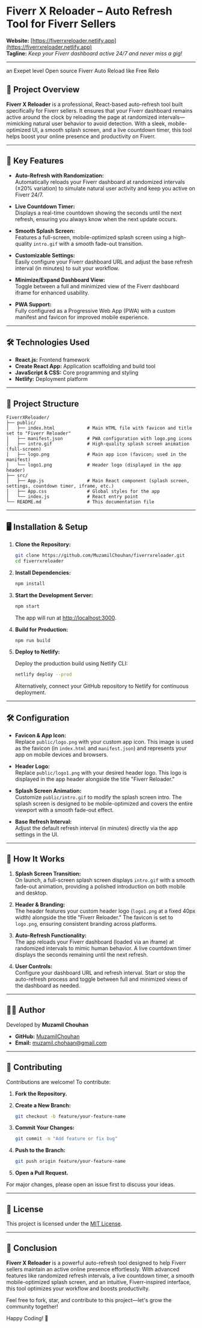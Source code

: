 # Fiverr X Reloader – Auto Refresh Tool for Fiverr Sellers

**Website:** [https://fiverrxreloader.netlify.app](https://fiverrxreloader.netlify.app)  
**Tagline:** *Keep your Fiverr dashboard active 24/7 and never miss a gig!*

---
an Exepet level Open source Fiverr Auto Reload like Free Relo

## 📌 Project Overview

**Fiverr X Reloader** is a professional, React-based auto-refresh tool built specifically for Fiverr sellers. It ensures that your Fiverr dashboard remains active around the clock by reloading the page at randomized intervals—mimicking natural user behavior to avoid detection. With a sleek, mobile-optimized UI, a smooth splash screen, and a live countdown timer, this tool helps boost your online presence and productivity on Fiverr.

---

## 🚀 Key Features

- **Auto-Refresh with Randomization:**  
  Automatically reloads your Fiverr dashboard at randomized intervals (±20% variation) to simulate natural user activity and keep you active on Fiverr 24/7.

- **Live Countdown Timer:**  
  Displays a real-time countdown showing the seconds until the next refresh, ensuring you always know when the next update occurs.

- **Smooth Splash Screen:**  
  Features a full-screen, mobile-optimized splash screen using a high-quality `intro.gif` with a smooth fade-out transition.

- **Customizable Settings:**  
  Easily configure your Fiverr dashboard URL and adjust the base refresh interval (in minutes) to suit your workflow.

- **Minimize/Expand Dashboard View:**  
  Toggle between a full and minimized view of the Fiverr dashboard iframe for enhanced usability.

- **PWA Support:**  
  Fully configured as a Progressive Web App (PWA) with a custom manifest and favicon for improved mobile experience.

---

## 🛠️ Technologies Used

- **React.js:** Frontend framework
- **Create React App:** Application scaffolding and build tool
- **JavaScript & CSS:** Core programming and styling
- **Netlify:** Deployment platform

---

## 📂 Project Structure

```
FiverrXReloader/
├── public/
│   ├── index.html            # Main HTML file with favicon and title set to "Fiverr Reloader"
│   ├── manifest.json         # PWA configuration with logo.png icons
│   ├── intro.gif             # High-quality splash screen animation (full-screen)
│   ├── logo.png              # Main app icon (favicon; used in the manifest)
│   └── logo1.png             # Header logo (displayed in the app header)
├── src/
│   ├── App.js                # Main React component (splash screen, settings, countdown timer, iframe, etc.)
│   ├── App.css               # Global styles for the app
│   └── index.js              # React entry point
└── README.md                 # This documentation file
```

---

## 🖥️ Installation & Setup

1. **Clone the Repository:**

   ```bash
   git clone https://github.com/MuzamilChouhan/fiverrxreloader.git
   cd fiverrxreloader
   ```

2. **Install Dependencies:**

   ```bash
   npm install
   ```

3. **Start the Development Server:**

   ```bash
   npm start
   ```

   The app will run at [http://localhost:3000](http://localhost:3000).

4. **Build for Production:**

   ```bash
   npm run build
   ```

5. **Deploy to Netlify:**

   Deploy the production build using Netlify CLI:

   ```bash
   netlify deploy --prod
   ```

   Alternatively, connect your GitHub repository to Netlify for continuous deployment.

---

## 🛠️ Configuration

- **Favicon & App Icon:**  
  Replace `public/logo.png` with your custom app icon. This image is used as the favicon (in `index.html` and `manifest.json`) and represents your app on mobile devices and browsers.

- **Header Logo:**  
  Replace `public/logo1.png` with your desired header logo. This logo is displayed in the app header alongside the title "Fiverr Reloader."

- **Splash Screen Animation:**  
  Customize `public/intro.gif` to modify the splash screen intro. The splash screen is designed to be mobile-optimized and covers the entire viewport with a smooth fade-out effect.

- **Base Refresh Interval:**  
  Adjust the default refresh interval (in minutes) directly via the app settings in the UI.

---

## 📛 How It Works

1. **Splash Screen Transition:**  
   On launch, a full-screen splash screen displays `intro.gif` with a smooth fade-out animation, providing a polished introduction on both mobile and desktop.

2. **Header & Branding:**  
   The header features your custom header logo (`logo1.png` at a fixed 40px width) alongside the title "Fiverr Reloader." The favicon is set to `logo.png`, ensuring consistent branding across platforms.

3. **Auto-Refresh Functionality:**  
   The app reloads your Fiverr dashboard (loaded via an iframe) at randomized intervals to mimic human behavior. A live countdown timer displays the seconds remaining until the next refresh.

4. **User Controls:**  
   Configure your dashboard URL and refresh interval. Start or stop the auto-refresh process and toggle between full and minimized views of the dashboard as needed.

---

## 👨‍💻 Author

Developed by **Muzamil Chouhan**  
- **GitHub:** [MuzamilChouhan](https://github.com/MuzamilChouhan)  
- **Email:** [muzamil.chohaan@gmail.com](mailto:muzamil.chohaan@gmail.com)

---

## 🚀 Contributing

Contributions are welcome! To contribute:

1. **Fork the Repository.**
2. **Create a New Branch:**

   ```bash
   git checkout -b feature/your-feature-name
   ```

3. **Commit Your Changes:**

   ```bash
   git commit -m "Add feature or fix bug"
   ```

4. **Push to the Branch:**

   ```bash
   git push origin feature/your-feature-name
   ```

5. **Open a Pull Request.**

For major changes, please open an issue first to discuss your ideas.

---

## 📌 License

This project is licensed under the [MIT License](LICENSE).

---

## 📌 Conclusion

**Fiverr X Reloader** is a powerful auto-refresh tool designed to help Fiverr sellers maintain an active online presence effortlessly. With advanced features like randomized refresh intervals, a live countdown timer, a smooth mobile-optimized splash screen, and an intuitive, Fiverr-inspired interface, this tool optimizes your workflow and boosts productivity.

Feel free to fork, star, and contribute to this project—let's grow the community together!

Happy Coding! 🎉

